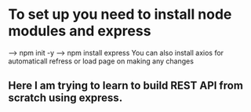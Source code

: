 # To set up you need to install node modules and express

--> npm init -y
--> npm install express
You can also install axios for automaticall refress or load page on making any changes

## Here I am trying to learn to build REST API from scratch using express.
